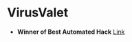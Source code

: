 # VirusValet
- **Winner of Best Automated Hack** [Link](https://devpost.com/software/virusvalet-192crh)
